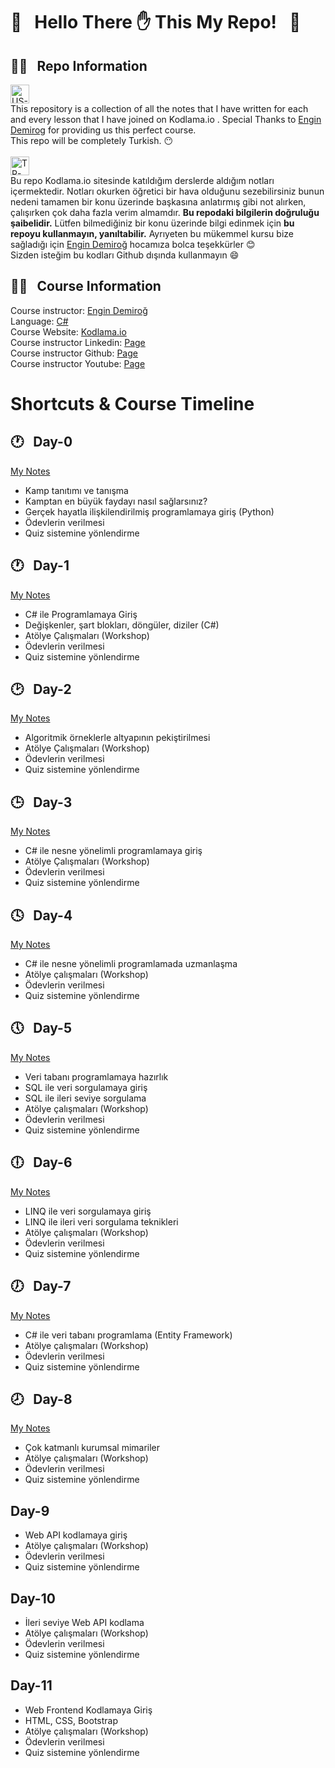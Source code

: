 # :blue_book: &nbsp;  Hello There :hand: This My Repo! &nbsp; :blue_book:




## :male_detective:	 &nbsp; Repo Information &nbsp;  

<img width="30" alt="US-Flag" src="https://emojipedia-us.s3.dualstack.us-west-1.amazonaws.com/thumbs/120/apple/271/flag-united-states_1f1fa-1f1f8.png"><br/>
This repository is a collection of all the notes that I have written for each and every lesson that I have joined on Kodlama.io .
Special Thanks to [Engin Demirog](https://github.com/engindemirog) for providing us this perfect course.<br/>This repo will be completely Turkish. :no_mouth:<br/><br/>
<img width="30" alt="TR-Flag" src="https://emojipedia-us.s3.dualstack.us-west-1.amazonaws.com/thumbs/160/apple/48/flag-for-turkey_1f1f9-1f1f7.png"><br/>
Bu repo Kodlama.io sitesinde katıldığım derslerde aldığım notları içermektedir.
Notları okurken öğretici bir hava olduğunu sezebilirsiniz bunun nedeni tamamen bir konu üzerinde başkasına anlatırmış gibi not alırken, çalışırken çok daha fazla verim almamdır. 
**Bu repodaki bilgilerin doğruluğu şaibelidir.**
Lütfen bilmediğiniz bir konu üzerinde bilgi edinmek için **bu repoyu kullanmayın, yanıltabilir.** 
Ayrıyeten bu mükemmel kursu bize sağladığı için [Engin Demiroğ](https://github.com/engindemirog) hocamıza bolca teşekkürler :blush: </br>
Sizden isteğim bu kodları Github dışında kullanmayın :smile:

## :male_detective:  &nbsp; Course Information  &nbsp;

Course instructor: [Engin Demiroğ](https://github.com/engindemirog)<br/>
Language: [C#](https://docs.microsoft.com/en-us/dotnet/csharp/)<br/>
Course Website: [Kodlama.io](https://kodlama.io)<br/>
Course instructor Linkedin: [Page](https://linkedin.com/in/engindemirog)<br/>
Course instructor Github: [Page](https://github.com/engindemirog)<br/>
Course instructor Youtube: [Page](https://www.youtube.com/channel/UCRjiquPh4mjPNoOV9eCilXQ)<br/>

# Shortcuts & Course Timeline  &nbsp;

## :clock1: &nbsp; Day-0 &nbsp; 

[My Notes](./Day-0_Exercise)

* Kamp tanıtımı ve tanışma
* Kamptan en büyük faydayı nasıl sağlarsınız?
* Gerçek hayatla ilişkilendirilmiş programlamaya giriş (Python)
* Ödevlerin verilmesi
* Quiz sistemine yönlendirme

## :clock1: &nbsp; Day-1 &nbsp; 

[My Notes](./Day-1)

* C# ile Programlamaya Giriş
* Değişkenler, şart blokları, döngüler, diziler (C#)
* Atölye Çalışmaları (Workshop)
* Ödevlerin verilmesi
* Quiz sistemine yönlendirme
 
## :clock2: &nbsp; Day-2 &nbsp; 

[My Notes](./Day-2)

*  Algoritmik örneklerle altyapının pekiştirilmesi
*  Atölye Çalışmaları (Workshop)
*  Ödevlerin verilmesi
*  Quiz sistemine yönlendirme
 
## :clock3: &nbsp; Day-3 &nbsp; 

[My Notes](./Day-3)

* C# ile nesne yönelimli programlamaya giriş
* Atölye Çalışmaları (Workshop)
* Ödevlerin verilmesi
* Quiz sistemine yönlendirme
 
## :clock4: &nbsp; Day-4 &nbsp; 

[My Notes](./Day-4)

* C# ile nesne yönelimli programlamada uzmanlaşma
* Atölye çalışmaları (Workshop)
* Ödevlerin verilmesi
* Quiz sistemine yönlendirme
 
## :clock5: &nbsp; Day-5 &nbsp; 

[My Notes](./Day-5)

* Veri tabanı programlamaya hazırlık
* SQL ile veri sorgulamaya giriş
* SQL ile ileri seviye sorgulama
* Atölye çalışmaları (Workshop)
* Ödevlerin verilmesi
* Quiz sistemine yönlendirme

## :clock6: &nbsp; Day-6 &nbsp; 

[My Notes](./Day-6)

* LINQ ile veri sorgulamaya giriş
* LINQ ile ileri veri sorgulama teknikleri
* Atölye çalışmaları (Workshop)
* Ödevlerin verilmesi
* Quiz sistemine yönlendirme

## :clock7: &nbsp; Day-7 &nbsp; 

[My Notes](./Day-7)

* C# ile veri tabanı programlama (Entity Framework)
* Atölye çalışmaları (Workshop)
* Ödevlerin verilmesi
* Quiz sistemine yönlendirme

## :clock8: &nbsp; Day-8 &nbsp; 

[My Notes](./Day-8)

* Çok katmanlı kurumsal mimariler
* Atölye çalışmaları (Workshop)
* Ödevlerin verilmesi
* Quiz sistemine yönlendirme

## Day-9

* Web API kodlamaya giriş
* Atölye çalışmaları (Workshop)
* Ödevlerin verilmesi
* Quiz sistemine yönlendirme

## Day-10

* İleri seviye Web API kodlama
* Atölye çalışmaları (Workshop)
* Ödevlerin verilmesi
* Quiz sistemine yönlendirme

## Day-11

* Web Frontend Kodlamaya Giriş
* HTML, CSS, Bootstrap
* Atölye çalışmaları (Workshop)
* Ödevlerin verilmesi
* Quiz sistemine yönlendirme
